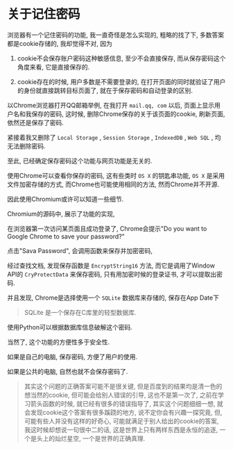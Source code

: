 # 关于记住密码

浏览器有一个记住密码的功能, 我一直奇怪是怎么实现的, 粗略的找了下, 多数答案都是cookie存储的, 我却觉得不对, 因为

1. cookie不会保存账户密码这种敏感信息, 至少不会直接保存, 而从保存密码这个角度来看, 它是直接保存的. 

2. cookie存在的时候, 用户多数是不需要登录的, 在打开页面的同时就验证了用户的身份就直接跳转目标页面了, 就在于保存密码和自动登录的区别. 

以Chrome浏览器打开QQ邮箱举例, 在我打开 `mail.qq, com` 以后, 页面上显示用户名和我保存的密码, 这时候, 删除Chrome保存的关于该页面的cookie, 刷新页面, 依然还是保存了密码. 

紧接着我又删除了 `Local Storage` , `Session Storage` , `IndexedDB` , `Web SQL` , 均无法删除密码. 

至此, 已经确定保存密码这个功能与网页功能是无关的. 

使用Chrome可以查看你保存的密码, 这有些类时 `OS X` 的钥匙串功能, `OS X` 是采用文件加密存储的方式, 而Chrome也可能使用相同的方法, 然而Chrome并不开源. 

因此使用Chromium或许可以知道一些细节. 

Chromium的源码中, 展示了功能的实现, 

在浏览器第一次访问某页面且成功登录了, Chrome会提示"Do you want to Google Chrome to save your password?"

点击"Sava Password", 会调用函数来保存并加密密码, 

经过查找文档, 发现保存函数是 `EncryptString16` 方法, 而它是调用了Window API的 `CryProtectData` 来保存密码, 只有用加密时候的登录证书, 才可以提取出密码. 

并且发现, Chrome是选择使用一个 `SQLite` 数据库来存储的, 保存在App Date下

> SQLite 是一个保存在C库里的轻型数据库. 

使用Python可以根据数据库信息破解这个密码. 

当然了, 这个功能的方便性多于安全性. 

如果是自己的电脑, 保存密码, 方便了用户的使用. 

如果是公共的电脑, 自然也就不会保存密码了. 

> 其实这个问题的正确答案可能不是很关键, 但是百度到的结果均是清一色的想当然的cookie, 但可能会给别人错误的引导, 这也不是第一次了, 之前在学习箭头函数的时候, 就已经有很多的错误指导了, 其实这个问题细细一想, 就会发现cookie这个答案有很多蹊跷的地方, 说不定你会有兴趣一探究竟, 但, 可能有些人并没有这样的好奇心, 可能就满足于别人给出的cookie的答案, 我这时候却想说一句很中二的话, 这是世界上只有两样东西是永恒的追逐, 一个是头上的灿烂星空, 一个是世界的正确真理. 

